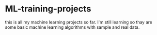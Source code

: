 # ML-training-projects
this is all my machine learning projects so far. I'm still learning so thay are some basic machine learning algorithms with sample and real data.

